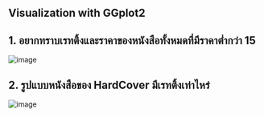 ## Visualization with GGplot2

## 1. อยากทราบเรทติ้งและราคาของหนังสือทั้งหมดที่มีราคาต่ำกว่า 15

![image](https://user-images.githubusercontent.com/68915844/139427399-8c4313a1-c374-42e4-a11f-8f5367926e65.png)


## 2. รูปแบบหนังสือของ HardCover มีเรทติ้งเท่าไหร่
![image](https://user-images.githubusercontent.com/68915844/139427351-2c6f9ea4-63fb-4a2c-be85-a1fc3a284e2e.png)
